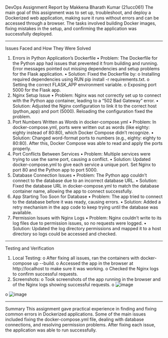 DevOps Assignment Report by Makkena Bharath Kumar (21ucc061)
The main goal of this assignment was to set up, troubleshoot, and deploy a Dockerized web application, making sure it runs without errors and can be accessed through a browser. The tasks involved building Docker images, fixing mistakes in the setup, and confirming the application was successfully deployed.
________________________________________
Issues Faced and How They Were Solved
1. Errors in Python Application’s Dockerfile
•	Problem: The Dockerfile for the Python app had issues that prevented it from building and running. Error messages pointed out missing dependencies and setup problems for the Flask application.
•	Solution: Fixed the Dockerfile by:
o	Installing required dependencies using RUN pip install -r requirements.txt.
o	Setting the correct FLASK_APP environment variable.
o	Exposing port 5000 for the Flask app.
2. Nginx Setup Issue
•	Problem: Nginx was not correctly set up to connect with the Python app container, leading to a “502 Bad Gateway” error.
•	Solution: Adjusted the Nginx configuration to link it to the correct host (python_app) and port (5000). Reloading the configuration fixed the problem.
3. Port Numbers Written as Words in docker-compose.yml
•	Problem: In docker-compose.yml, ports were written out as words (like eighty: eighty instead of 80:80), which Docker Compose didn’t recognize.
•	Solution: Changed word-format ports to numbers (e.g., eighty: eighty to 80:80). After this, Docker Compose was able to read and apply the ports properly.
4. Port Conflicts Between Services
•	Problem: Multiple services were trying to use the same port, causing a conflict.
•	Solution: Updated docker-compose.yml to give each service a unique port. Set Nginx to port 80 and the Python app to port 5000.
5. Database Connection Issues
•	Problem: The Python app couldn’t connect to the database due to an incorrect database URL.
•	Solution: Fixed the database URL in docker-compose.yml to match the database container name, allowing the app to connect successfully.
6. App Starting Too Soon for Database
•	Problem: The app tried to connect to the database before it was ready, causing errors.
•	Solution: Added a retry mechanism in the app code to keep trying until the database was available.
7. Permission Issues with Nginx Logs
•	Problem: Nginx couldn’t write to its log files due to permission issues, so no requests were logged.
•	Solution: Updated the log directory permissions and mapped it to a host directory so logs could be accessed and checked.
________________________________________
Testing and Verification
1.	Local Testing:
o	After fixing all issues, ran the containers with docker-compose up --build.
o	Accessed the app in the browser at http://localhost to make sure it was working.
o	Checked the Nginx logs to confirm successful requests.
2.	Screenshots:
o	Took screenshots of the app running in the browser and of the Nginx logs showing successful requests.
o	 ![image](https://github.com/user-attachments/assets/5381a2c5-0a50-45d7-b8d8-79d13c5383f5)

o	 ![image](https://github.com/user-attachments/assets/5baaa021-70ba-4b98-9751-f0cd8aa68e88)

________________________________________
Summary
This assignment gave practical experience in finding and fixing common errors in Dockerized applications. Some of the main issues included fixing the docker-compose.yml file, dealing with database connections, and resolving permission problems. After fixing each issue, the application was able to run successfully.

